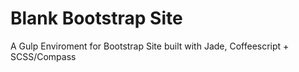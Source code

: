 # Blank Bootstrap Site
A Gulp Enviroment for Bootstrap Site built with Jade, Coffeescript + SCSS/Compass
